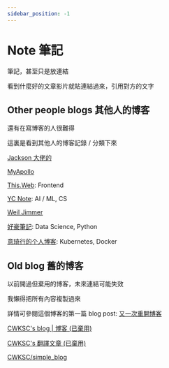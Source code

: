 ```yaml
---
sidebar_position: -1
---
```


# Note 筆記

筆記，甚至只是放連結

看到什麼好的文章影片就貼連結過來，引用對方的文字

## Other people blogs 其他人的博客

還有在寫博客的人很難得

這裏是看到其他人的博客記錄 / 分類下來

[Jackson 大佬的](https://ryantokmanmokmtm.github.io/)

[MyApollo](https://myapollo.com.tw/blog/)

[This.Web](https://www.thisweb.dev/posts/page/0): Frontend

[YC Note](https://ycc.idv.tw/): AI / ML, CS

[Weil Jimmer](https://weils.net/blog/)

[好豪筆記](https://haosquare.com/): Data Science, Python

[意琦行的个人博客](https://www.lixueduan.com/posts/): Kubernetes, Docker

## Old blog 舊的博客

以前開過但棄用的博客，未來連結可能失效

我懶得把所有內容複製過來

詳情可參閱這個博客的第一篇 blog post: [又一次重開博客](https://cwksc.github.io/blog/2024/07/02/first-post)

[CWKSC's blog | 博客 (已棄用)](https://cwksc.github.io/CWKSC.github.io_backup/)

[CWKSC's 翻譯文章 (已棄用)](https://cwksc.github.io/TranslateArticles/)

[CWKSC/simple_blog](https://github.com/CWKSC/simple_blog)



